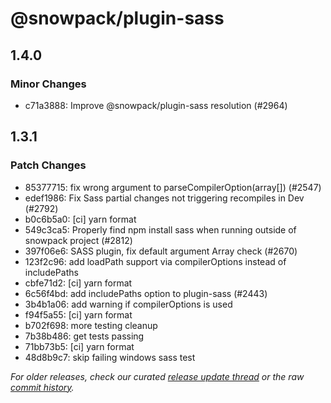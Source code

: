 # @snowpack/plugin-sass

## 1.4.0

### Minor Changes

- c71a3888: Improve @snowpack/plugin-sass resolution (#2964) <Drew Powers>

## 1.3.1

### Patch Changes

- 85377715: fix wrong argument to parseCompilerOption(array[]) (#2547) <Danzo7>
- edef1986: Fix Sass partial changes not triggering recompiles in Dev (#2792) <Mark Miller>
- b0c6b5a0: [ci] yarn format <matthewp>
- 549c3ca5: Properly find npm install sass when running outside of snowpack project (#2812) <Matthew Phillips>
- 397f06e6: SASS plugin, fix default argument Array check (#2670) <Leon Montealegre>
- 123f2c96: add loadPath support via compilerOptions instead of includePaths
- cbfe71d2: [ci] yarn format
- 6c56f4bd: add includePaths option to plugin-sass (#2443) <Danzo7>
- 3b4b1a06: add warning if compilerOptions is used
- f94f5a55: [ci] yarn format
- b702f698: more testing cleanup
- 7b38b486: get tests passing
- 71bb73b5: [ci] yarn format
- 48d8b9c7: skip failing windows sass test

_For older releases, check our curated [release update thread](https://github.com/withastro/snowpack/discussions/1183) or the raw [commit history](https://github.com/withastro/snowpack/commits/main/plugins/plugin-sass)._
